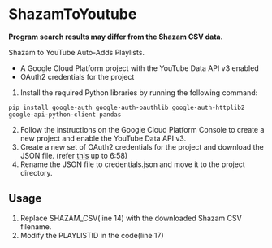 # ShazamToYoutube
**Program search results may differ from the Shazam CSV data.**

Shazam to YouTube Auto-Adds Playlists.

* A Google Cloud Platform project with the YouTube Data API v3 enabled
* OAuth2 credentials for the project

1. Install the required Python libraries by running the following command:
```
pip install google-auth google-auth-oauthlib google-auth-httplib2 google-api-python-client pandas
```
2. Follow the instructions on the Google Cloud Platform Console to create a new project and enable the YouTube Data API v3.
3. Create a new set of OAuth2 credentials for the project and download the JSON file. (refer [this](https://www.youtube.com/watch?v=PKLG5pfs4nY) up to 6:58)
4. Rename the JSON file to credentials.json and move it to the project directory.

## Usage
1. Replace SHAZAM_CSV(line 14) with the downloaded Shazam CSV filename.
2. Modify the PLAYLISTID in the code(line 17)

